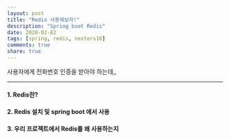 ```yaml
---
layout: post
title: "Redis 사용해보자!"  
description: "Spring boot Redis"
date: 2020-02-02
tags: [spring, redis, nexters16]
comments: true
share: true
---
```


사용자에게 전화번호 인증을 받아야 하는데,,

---

#### 1. Redis란?     
#### 2. Redis 설치 및 spring boot 에서 사용          
#### 3. 우리 프로젝트에서 Redis를 왜 사용하는지        
